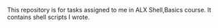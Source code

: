 This repository is for tasks assigned to me in ALX Shell,Basics course. It contains shell scripts I wrote. 
